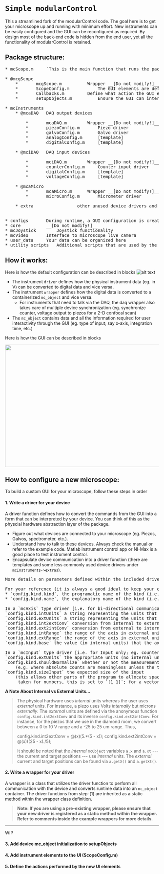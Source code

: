# `Simple modularControl`
This a streamlined fork of the modularControl code. The goal here is to get your microscope up and running with minimum effort. New instruments can be easily configured and the GUI can be reconfigured as required. By design most of the back-end code is hidden from the end user, yet all the functionality of modularControl is retained.   

## Package structure:

<pre>
* mcScope.m		`This is the main function that runs the package`

* @mcgScope
	*       mcgScope.m			Wrapper __[Do not modify!]__
	*       ScopeConfig.m			The GUI elements are defined here (Galvo scan, Piezo scan, optimize, etc.)
	*       Callbacks.m			Define what action the GUI elements perform
	*       setupObjects.m			Ensure the GUI can interface with the instruments

* mcInstruments
	* @mcaDAQ	DAQ output devices
	
		*       mcaDAQ.m		Wrapper __[Do not modify!]__
		*       piezoConfig.m		Piezo driver
		*       galvoConfig.m		Galvo driver
		*       analogConfig.m 		[template]
		*       digitalConfig.m		[template]	
	
	* @mciDAQ	DAQ input devices
	
		*       mciDAQ.m		Wrapper __[Do not modify!]__
		*       counterConfig.m		Counter input driver
		*       digitalConfig.m		[template]
		*       voltageConfig.m		[template]
		
	* @mcaMicro
		*       mcaMicro.m		Wrapper __[Do not modify!]__
		*       microConfig.m		Micrometer driver

	* extra					other unused device drivers and configurations


* configs		During runtime, a GUI configuration is created and stored in this folder
* core			__[Do not modify!]__
* mcJoystick		Joystick functionality
* mcVideo		Interface to microscope live camera
* user_data		Your data can be organized here
* utility scripts 	Additional scripts that are used by the package such as peakfinder, etc.
</pre>

## How it works:

Here is how the default configuration can be described in blocks
![alt text](https://github.com/srivatsa-FuLab/simple_modularControl_v1.02/blob/main/how_it_works.png?raw=true)

* The instrument `driver` defines how the physical instrument data (eg. in V) can be converted to digital data and vice versa.
* The instrument `wrapper` defines how the digital data is converted to a containerized `mc_object` and vice versa.
	* For instruments that need to talk via the DAQ, the daq wrapper also takes care of multiple device synchronization (eg. synchronize counter, voltage output to piezos for a 2-D confocal scan)
* The `mc_object` contains data and all the information required for user interactivity through the GUI (eg. type of input; say x-axis, integration time, etc.)

Here is how the GUI can be described in blocks

<img src="https://github.com/srivatsa-FuLab/simple_modularControl_v1.02/blob/main/how_it_works_gui.png?raw=true" width="600" height="400">


## How to configure a new microscope:

To build a custom GUI for your microscope, follow these steps in order

#### 1. Write a driver for your device
A driver function defines how to convert the commands from the GUI into a form that can be interpreted by your device. You can think of this as the physcial hardware abstraction layer of the package.
	
* Figure out what devices are connected to your microscope (eg. Piezos, Galvos, spectrometer, etc.).
* Understand how to talk to these devices. Always check the manual or refer to the example code. Matlab instrument control app or NI-Max is a good place to test instrument control. 
* Encapsulate device communication into a driver function (there are templates and some less commonly used device drivers under `mcInstruments->extras`).

<pre>
More details on parameters defined within the included drivers (inherited from ModularControl)

For your reference (it is always a good ideal to keep your code readable!)
* `config.kind.kind`, the programatic name of the kind (i.e. type of interface, physical device identifier, etc.)
* `config.kind.name`, the explanatory name of the kind (i.e. manufacturer, model number, etc.)

In a `mcAxis` type driver [i.e. for bi-directional communication; Input and Output thru DAQ]:
`config.kind.intUnits` a string representing the units that the axis uses internally (e.g. for piezos, this is volts)
`config.kind.extUnits` a string representing the units that the user should use (e.g. for piezos, this is microns)
`config.kind.int2extConv` conversion from internal to external units (e.g. for piezos, 0V maps to -25um, 10V maps to 25um)
`config.kind.ext2intConv` conversion from external to internal units, this should be the inverse of `int2extConv'
`config.kind.intRange` the range of the axis in external units (this is generated using the conversions)
`config.kind.extRange` the range of the axis in external units (this is generated from `intRange` using the conversions)
`config.kind.base` the value (in internal units) that the axis should seek at startup

In a `mcInput` type driver [i.e. for Input only; eg. counter input through DAQ]
`config.kind.extUnits` the appropriate units (no internal units are neccessary here)
`config.kind.shouldNormalize` whether or not the measurement should be divided by the time taken to measure 
	(e.g. where absolute counts are meaningless unless the time taken to collect is present)
`config.kind.sizeInput` the expected size of the input
	(this allows other parts of the program to allocate space for the `mcInput` before the measurement has been
	 taken for numbers, this is set to `[1 1]`; for a vector like a spectrum, this could be [512 1]).
</pre>

__A Note About Internal vs External Units...__
>The physical hardware uses *internal* units whereas the user uses *external* units. For instance, a piezo uses Volts *internally* but microns *externally*. The *external* units are defined via the anonymous function `config.kind.int2extConv` and its inverse `config.kind.ext2intConv`. For instance, for the piezos that we use in the diamond room, we convert between a 0 to 10 V range and a -25 to 25 um range. Thus,
>
>	config.kind.int2extConv =   @(x)(5.*(5 - x));
>	config.kind.ext2intConv =   @(x)((25 - x)./5);
>
>It should be noted that the *internal* `mcObject` variables `a.x` and `a.xt` --- the current and target positions --- use *internal* units. The *external* current and target positions can be found via `a.getX()` and `a.getXt()`.

#### 2. Write a wrapper for your driver
A wrapper is a class that utilizes the driver function to perform all communication with the device and converts runtime data into an `mc_object` container. The driver functions from step-(1) are inherited as a static method within the wrapper class definition.
>__Note: If you are using a pre-existing wrapper, please ensure that your new driver is registered as a static method within the wrapper. Refer to comments inside the example wrappers for more details.__

----
WIP
#### 3. Add device mc_object initialization to setupObjects

#### 4. Add instrument elements to the UI (ScopeConfig.m)

#### 5. Define the actions performed by the new UI elements
